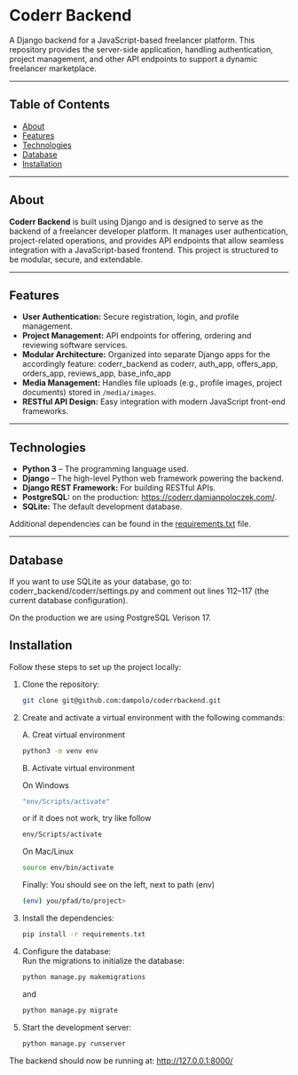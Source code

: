# Coderr Backend

A Django backend for a JavaScript-based freelancer platform. This repository provides the server-side application, handling authentication, project management, and other API endpoints to support a dynamic freelancer marketplace.

---

## Table of Contents

- [About](#about)
- [Features](#features)
- [Technologies](#technologies)
- [Database](#Database)
- [Installation](#installation)
---

## About

**Coderr Backend** is built using Django and is designed to serve as the backend of a freelancer developer platform. It manages user authentication, project-related operations, and provides API endpoints that allow seamless integration with a JavaScript-based frontend. This project is structured to be modular, secure, and extendable.

---

## Features

- **User Authentication:** Secure registration, login, and profile management.
- **Project Management:** API endpoints for offering, ordering and reviewing software services.
- **Modular Architecture:** Organized into separate Django apps for the accordingly feature: coderr_backend as coderr, auth_app, offers_app, orders_app, reviews_app, base_info_app
- **Media Management:** Handles file uploads (e.g., profile images, project documents) stored in `/media/images`.
- **RESTful API Design:** Easy integration with modern JavaScript front-end frameworks.

---

## Technologies

- **Python 3** – The programming language used.
- **Django** – The high-level Python web framework powering the backend.
- **Django REST Framework:** For building RESTful APIs.
- **PostgreSQL:** on the production: https://coderr.damianpoloczek.com/.
- **SQLite:** The default development database.

Additional dependencies can be found in the [requirements.txt](requirements.txt) file.

---

## Database
If you want to use SQLite as your database, go to:
coderr_backend/coderr/settings.py and comment out lines 112–117 (the current database configuration).

On the production we are using PostgreSQL Verison 17.

## Installation

Follow these steps to set up the project locally:

1. Clone the repository:

   ```bash
   git clone git@github.com:dampolo/coderrbackend.git
   ```

2. Create and activate a virtual environment with the following commands:
   
   A. Creat virtual environment
   ```bash
   python3 -m venv env
   ```

   B. Activate virtual environment

   On Windows
   ```bash
   "env/Scripts/activate"
   ```

   or if it does not work, try like follow
   ```bash
   env/Scripts/activate
   ```
   
   On Mac/Linux
   ```bash     
   source env/bin/activate
   ```
   
   Finally: You should see on the left, next to path (env)

   ```bash
   (env) you/pfad/to/project>
   ```


3. Install the dependencies:

   ```bash
   pip install -r requirements.txt

4. Configure the database:  
   Run the migrations to initialize the database:
   
   ```bash
   python manage.py makemigrations
   ```
   and
   ```bash
   python manage.py migrate

5. Start the development server:  
   
   ```bash
   python manage.py runserver
   
The backend should now be running at:
http://127.0.0.1:8000/